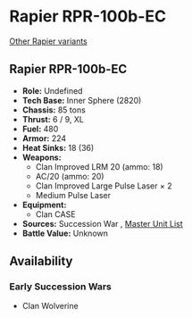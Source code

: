 # Rapier RPR-100b-EC 

[Other Rapier variants](../rapier.md) 

## Rapier RPR-100b-EC 

- **Role:** Undefined 
- **Tech Base:** Inner Sphere (2820) 
- **Chassis:** 85 tons 
- **Thrust:** 6 / 9, XL 
- **Fuel:** 480 
- **Armor:** 224 
- **Heat Sinks:** 18 (36) 
- **Weapons:** 
  - Clan Improved LRM 20 (ammo: 18) 
  - AC/20 (ammo: 20) 
  - Clan Improved Large Pulse Laser × 2 
  - Medium Pulse Laser 
- **Equipment:** 
  - Clan CASE 
- **Sources:** Succession War , [Master Unit List](http://masterunitlist.info/Unit/Details/7690) 
- **Battle Value:** Unknown 

## Availability 

### Early Succession Wars 

- Clan Wolverine 

